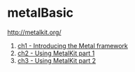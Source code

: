 # metalBasic

http://metalkit.org/

1. [ch1 - Introducing the Metal framework](http://metalkit.org/2016/01/04/introducing-the-metal-framework.html)
2. [ch2 - Using MetalKit part 1](http://metalkit.org/2016/01/11/using-metalkit-part-1.html)
3. [ch3 - Using MetalKit part 2](http://metalkit.org/2016/01/18/using-metalkit-part-2.html)
